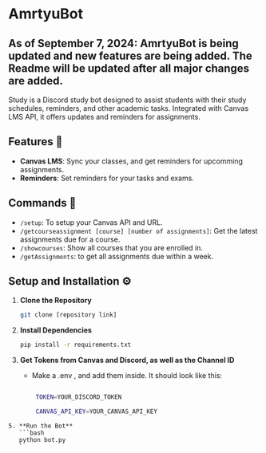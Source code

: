 # AmrtyuBot
## As of September 7, 2024: AmrtyuBot is being updated and new features are being added. The Readme will be updated after all major changes are added.
Study is a Discord study bot designed to assist students with their study schedules, reminders, and other academic tasks. Integrated with Canvas LMS API, it offers updates and reminders for assignments.
## Features 🌟

- **Canvas LMS**: Sync your classes, and get reminders for upcomming assignments.
- **Reminders**: Set reminders for your tasks and exams.


## Commands 🤖
- `/setup`: To setup your Canvas API and URL.
- `/getcourseassignment [course] [number of assignments]`: Get the latest assignments due for a course. 
- `/showcourses`: Show all courses that you are enrolled in.
- `/getAssignments`: to get all assignments due within a week.



## Setup and Installation ⚙️

1. **Clone the Repository**
    ```bash
    git clone [repository link]
    ```

2. **Install Dependencies**
    ```bash
    pip install -r requirements.txt
    
    ```

3. **Get Tokens from Canvas and Discord, as well as the Channel ID**
   - Make a .env , and add them inside. It should look like this:
     ```bash
     
      TOKEN=YOUR_DISCORD_TOKEN

      CANVAS_API_KEY=YOUR_CANVAS_API_KEY
     
 ```
5. **Run the Bot**
    ```bash
    python bot.py
    `
